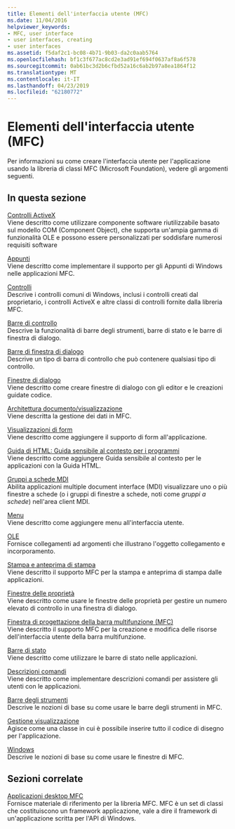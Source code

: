 ```yaml
---
title: Elementi dell'interfaccia utente (MFC)
ms.date: 11/04/2016
helpviewer_keywords:
- MFC, user interface
- user interfaces, creating
- user interfaces
ms.assetid: f5daf2c1-bc08-4b71-9b03-da2c0aab5764
ms.openlocfilehash: bf1c3f677ac8cd2e3ad91ef694f0637af8a6f578
ms.sourcegitcommit: 0ab61bc3d2b6cfbd52a16c6ab2b97a8ea1864f12
ms.translationtype: MT
ms.contentlocale: it-IT
ms.lasthandoff: 04/23/2019
ms.locfileid: "62180772"
---
```

# <a name="user-interface-elements-mfc"></a>Elementi dell'interfaccia utente (MFC)

Per informazioni su come creare l'interfaccia utente per l'applicazione usando la libreria di classi MFC (Microsoft Foundation), vedere gli argomenti seguenti.

## <a name="in-this-section"></a>In questa sezione

[Controlli ActiveX](../mfc/activex-controls.md)<br/>
Viene descritto come utilizzare componente software riutilizzabile basato sul modello COM (Component Object), che supporta un'ampia gamma di funzionalità OLE e possono essere personalizzati per soddisfare numerosi requisiti software

[Appunti](../mfc/clipboard.md)<br/>
Viene descritto come implementare il supporto per gli Appunti di Windows nelle applicazioni MFC.

[Controlli](../mfc/controls-mfc.md)<br/>
Descrive i controlli comuni di Windows, inclusi i controlli creati dal proprietario, i controlli ActiveX e altre classi di controlli fornite dalla libreria MFC.

[Barre di controllo](../mfc/control-bars.md)<br/>
Descrive la funzionalità di barre degli strumenti, barre di stato e le barre di finestra di dialogo.

[Barre di finestra di dialogo](../mfc/dialog-bars.md)<br/>
Descrive un tipo di barra di controllo che può contenere qualsiasi tipo di controllo.

[Finestre di dialogo](../mfc/dialog-boxes.md)<br/>
Viene descritto come creare finestre di dialogo con gli editor e le creazioni guidate codice.

[Architettura documento/visualizzazione](../mfc/document-view-architecture.md)<br/>
Viene descritta la gestione dei dati in MFC.

[Visualizzazioni di form](../mfc/form-views-mfc.md)<br/>
Viene descritto come aggiungere il supporto di form all'applicazione.

[Guida di HTML: Guida sensibile al contesto per i programmi](../mfc/html-help-context-sensitive-help-for-your-programs.md)<br/>
Viene descritto come aggiungere Guida sensibile al contesto per le applicazioni con la Guida HTML.

[Gruppi a schede MDI](../mfc/mdi-tabbed-groups.md)<br/>
Abilita applicazioni multiple document interface (MDI) visualizzare uno o più finestre a schede (o i gruppi di finestre a schede, noti come *gruppi a schede*) nell'area client MDI.

[Menu](../mfc/menus-mfc.md)<br/>
Viene descritto come aggiungere menu all'interfaccia utente.

[OLE](../mfc/ole-mfc.md)<br/>
Fornisce collegamenti ad argomenti che illustrano l'oggetto collegamento e incorporamento.

[Stampa e anteprima di stampa](../mfc/printing-and-print-preview.md)<br/>
Viene descritto il supporto MFC per la stampa e anteprima di stampa dalle applicazioni.

[Finestre delle proprietà](../mfc/property-sheets-mfc.md)<br/>
Viene descritto come usare le finestre delle proprietà per gestire un numero elevato di controllo in una finestra di dialogo.

[Finestra di progettazione della barra multifunzione (MFC)](../mfc/ribbon-designer-mfc.md)<br/>
Viene descritto il supporto MFC per la creazione e modifica delle risorse dell'interfaccia utente della barra multifunzione.

[Barre di stato](../mfc/status-bars.md)<br/>
Viene descritto come utilizzare le barre di stato nelle applicazioni.

[Descrizioni comandi](../mfc/tool-tips.md)<br/>
Viene descritto come implementare descrizioni comandi per assistere gli utenti con le applicazioni.

[Barre degli strumenti](../mfc/toolbars.md)<br/>
Descrive le nozioni di base su come usare le barre degli strumenti in MFC.

[Gestione visualizzazione](../mfc/visualization-manager.md)<br/>
Agisce come una classe in cui è possibile inserire tutto il codice di disegno per l'applicazione.

[Windows](../mfc/windows.md)<br/>
Descrive le nozioni di base su come usare le finestre di MFC.

## <a name="related-sections"></a>Sezioni correlate

[Applicazioni desktop MFC](../mfc/mfc-desktop-applications.md)<br/>
Fornisce materiale di riferimento per la libreria MFC. MFC è un set di classi che costituiscono un framework applicazione, vale a dire il framework di un'applicazione scritta per l'API di Windows.
